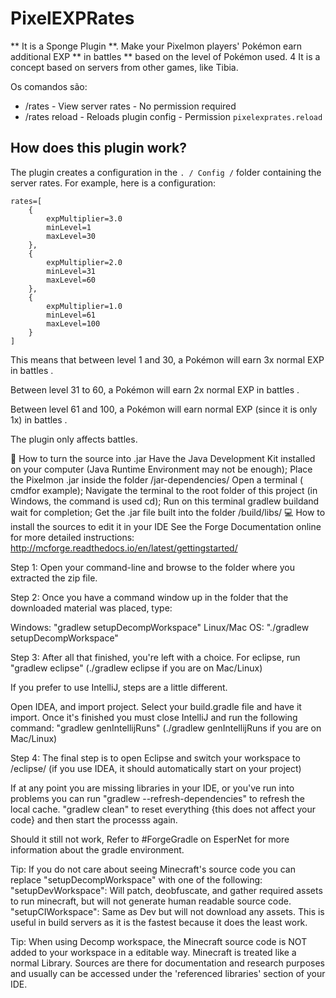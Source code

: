 PixelEXPRates
==============================
** It is a Sponge Plugin **. Make your Pixelmon players' Pokémon earn additional EXP ** in battles ** based on the level of Pokémon used. 4 It is a concept based on servers from other games, like Tibia.

Os comandos são:
- /rates - View server rates - No permission required
- /rates reload - Reloads plugin config - Permission `pixelexprates.reload`


How does this plugin work?
-------------------------------------------
The plugin creates a configuration in the `. / Config /` folder containing the server rates. For example, here is a configuration:
```
rates=[
    {
        expMultiplier=3.0
        minLevel=1
        maxLevel=30
    },
    {
        expMultiplier=2.0
        minLevel=31
        maxLevel=60
    },
    {
        expMultiplier=1.0
        minLevel=61
        maxLevel=100
    }
]
```

This means that between level 1 and 30, a Pokémon will earn 3x normal EXP in battles .

Between level 31 to 60, a Pokémon will earn 2x normal EXP in battles .

Between level 61 and 100, a Pokémon will earn normal EXP (since it is only 1x) in battles .

The plugin only affects battles.

🔨 How to turn the source into .jar
Have the Java Development Kit installed on your computer (Java Runtime Environment may not be enough);
Place the Pixelmon .jar inside the folder /jar-dependencies/
Open a terminal ( cmdfor example);
Navigate the terminal to the root folder of this project (in Windows, the command is used cd);
Run on this terminal gradlew buildand wait for completion;
Get the .jar file built into the folder /build/libs/
💻 How to install the sources to edit it in your IDE
See the Forge Documentation online for more detailed instructions: http://mcforge.readthedocs.io/en/latest/gettingstarted/

Step 1: Open your command-line and browse to the folder where you extracted the zip file.

Step 2: Once you have a command window up in the folder that the downloaded material was placed, type:

Windows: "gradlew setupDecompWorkspace" Linux/Mac OS: "./gradlew setupDecompWorkspace"

Step 3: After all that finished, you're left with a choice. For eclipse, run "gradlew eclipse" (./gradlew eclipse if you are on Mac/Linux)

If you prefer to use IntelliJ, steps are a little different.

Open IDEA, and import project.
Select your build.gradle file and have it import.
Once it's finished you must close IntelliJ and run the following command:
"gradlew genIntellijRuns" (./gradlew genIntellijRuns if you are on Mac/Linux)

Step 4: The final step is to open Eclipse and switch your workspace to /eclipse/ (if you use IDEA, it should automatically start on your project)

If at any point you are missing libraries in your IDE, or you've run into problems you can run "gradlew --refresh-dependencies" to refresh the local cache. "gradlew clean" to reset everything {this does not affect your code} and then start the processs again.

Should it still not work, Refer to #ForgeGradle on EsperNet for more information about the gradle environment.

Tip: If you do not care about seeing Minecraft's source code you can replace "setupDecompWorkspace" with one of the following: "setupDevWorkspace": Will patch, deobfuscate, and gather required assets to run minecraft, but will not generate human readable source code. "setupCIWorkspace": Same as Dev but will not download any assets. This is useful in build servers as it is the fastest because it does the least work.

Tip: When using Decomp workspace, the Minecraft source code is NOT added to your workspace in a editable way. Minecraft is treated like a normal Library. Sources are there for documentation and research purposes and usually can be accessed under the 'referenced libraries' section of your IDE.
